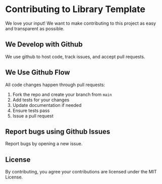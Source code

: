 # Contributing to Library Template

We love your input! We want to make contributing to this project as easy and transparent as possible.

## We Develop with Github
We use github to host code, track issues, and accept pull requests.

## We Use Github Flow
All code changes happen through pull requests:

1. Fork the repo and create your branch from `main`
2. Add tests for your changes
3. Update documentation if needed
4. Ensure tests pass
5. Issue a pull request

## Report bugs using Github Issues
Report bugs by opening a new issue.

## License
By contributing, you agree your contributions are licensed under the MIT License.
